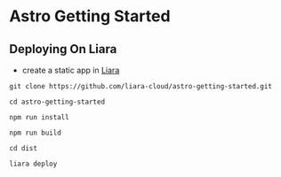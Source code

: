 # Astro Getting Started 
## Deploying On Liara
- create a static app in [Liara](https://console.liara.ir/apps/create)
```
git clone https://github.com/liara-cloud/astro-getting-started.git
```
```
cd astro-getting-started
```
```
npm run install
```
```
npm run build
```
```
cd dist
```
```
liara deploy 
```
